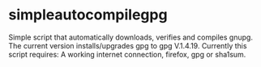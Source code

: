 # simpleautocompilegpg
Simple script that automatically downloads, verifies and compiles gnupg. 
The current version installs/upgrades gpg to gpg V.1.4.19.
Currently this script requires: A working internet connection, firefox, gpg or sha1sum.

